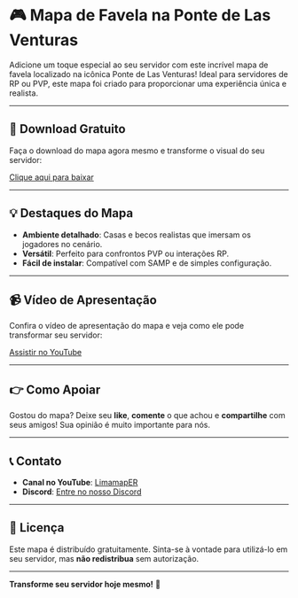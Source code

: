 # 🎮 Mapa de Favela na Ponte de Las Venturas

Adicione um toque especial ao seu servidor com este incrível mapa de favela localizado na icônica Ponte de Las Venturas! Ideal para servidores de RP ou PVP, este mapa foi criado para proporcionar uma experiência única e realista.

---

## 🔗 Download Gratuito

Faça o download do mapa agora mesmo e transforme o visual do seu servidor:

[Clique aqui para baixar](#) <!-- Adicione o link de download aqui -->

---

## 💡 Destaques do Mapa

- **Ambiente detalhado**: Casas e becos realistas que imersam os jogadores no cenário.
- **Versátil**: Perfeito para confrontos PVP ou interações RP.
- **Fácil de instalar**: Compatível com SAMP e de simples configuração.

---

## 📹 Vídeo de Apresentação

Confira o vídeo de apresentação do mapa e veja como ele pode transformar seu servidor:

[Assistir no YouTube](#) <!-- Adicione o link do vídeo aqui -->

---

## 👉 Como Apoiar

Gostou do mapa? Deixe seu **like**, **comente** o que achou e **compartilhe** com seus amigos! Sua opinião é muito importante para nós.

---

## 📞 Contato

- **Canal no YouTube**: [LimamapER](https://www.youtube.com/@limamaper)
- **Discord**: [Entre no nosso Discord](#) <!-- Adicione o link do Discord -->

---

## 📄 Licença

Este mapa é distribuído gratuitamente. Sinta-se à vontade para utilizá-lo em seu servidor, mas **não redistribua** sem autorização.

---

**Transforme seu servidor hoje mesmo!** 🚀
